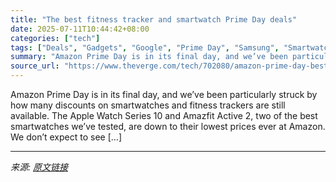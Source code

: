 ```yaml
---
title: "The best fitness tracker and smartwatch Prime Day deals"
date: 2025-07-11T10:44:42+08:00
categories: ["tech"]
tags: ["Deals", "Gadgets", "Google", "Prime Day", "Samsung", "Smartwatch", "Tech", "Wearable"]
summary: "Amazon Prime Day is in its final day, and we’ve been particularly struck by how many discounts on smartwatches and fitness trackers are still available. The Apple Watch Series 10 and Amazfit Active 2,"
source_url: "https://www.theverge.com/tech/702080/amazon-prime-day-best-fitness-tracker-smartwatch-deals-2025"
---
```


Amazon Prime Day is in its final day, and we’ve been particularly struck by how many discounts on smartwatches and fitness trackers are still available. The Apple Watch Series 10 and Amazfit Active 2, two of the best smartwatches we’ve tested, are down to their lowest prices ever at Amazon. We don’t expect to see [&#8230;]

---

*来源: [原文链接](https://www.theverge.com/tech/702080/amazon-prime-day-best-fitness-tracker-smartwatch-deals-2025)*

